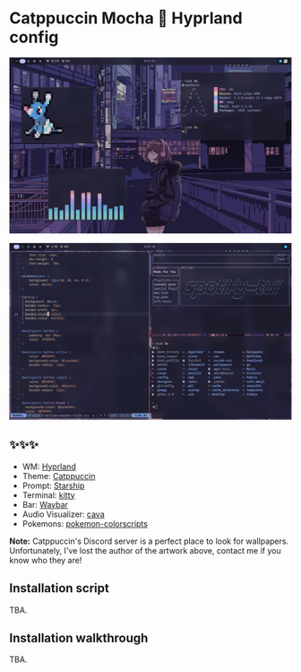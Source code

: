 # Catppuccin Mocha 🌿 Hyprland config
![image](https://github.com/nolight132/dotfiles/blob/main/screenshot_1.png)

![image](https://raw.githubusercontent.com/nolight132/dotfiles/main/screenshot_2.png)
## ✨✨✨
- WM: [Hyprland](https://github.com/hyprwm/Hyprland)
- Theme: [Catppuccin](https://github.com/catppuccin/catppuccin)
- Prompt: [Starship](https://github.com/starship/starship)
- Terminal: [kitty](https://github.com/kovidgoyal/kitty)
- Bar: [Waybar](https://github.com/Alexays/Waybar)
- Audio Visualizer: [cava](https://github.com/karlstav/cava)
- Pokemons: [pokemon-colorscripts](https://gitlab.com/phoneybadger/pokemon-colorscripts)

**Note:** Catppuccin's Discord server is a perfect place to look for wallpapers. Unfortunately, I've lost the author of the artwork above, contact me if you know who they are!

## Installation script
TBA.
## Installation walkthrough
TBA.
